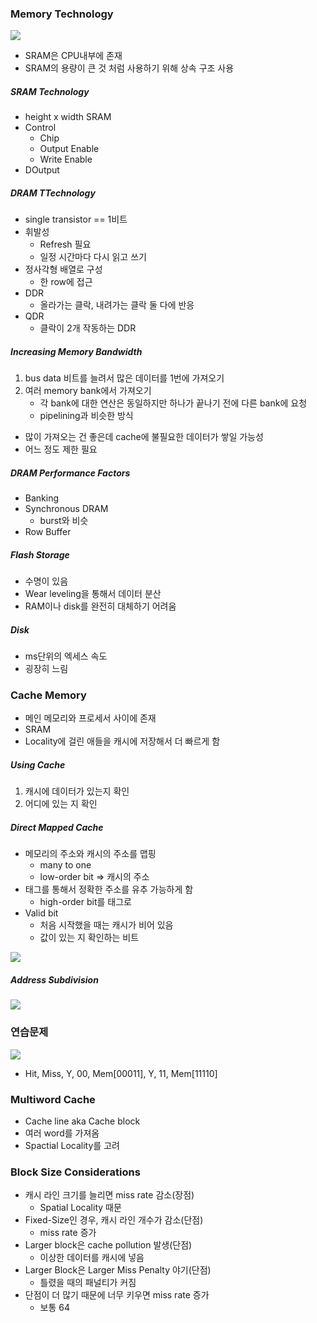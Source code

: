 ### Memory Technology

<img src="https://github.com/L-Hyun/L-Hyun.github.io/blob/main/assets/CS/20-1.png?raw=true" />

- SRAM은 CPU내부에 존재
- SRAM의 용량이 큰 것 처럼 사용하기 위해 상속 구조 사용

##### SRAM Technology

- height x width SRAM
- Control
  - Chip
  - Output Enable
  - Write Enable
- DOutput

##### DRAM TTechnology

- single transistor == 1비트
- 휘발성
  - Refresh 필요
  - 일정 시간마다 다시 읽고 쓰기
- 정사각형 배열로 구성
  - 한 row에 접근
- DDR
  - 올라가는 클락, 내려가는 클락 둘 다에 반응
- QDR
  - 클락이 2개 작동하는 DDR

##### Increasing Memory Bandwidth

1. bus data 비트를 늘려서 많은 데이터를 1번에 가져오기
2. 여러 memory bank에서 가져오기
   - 각 bank에 대한 연산은 동일하지만 하나가 끝나기 전에 다른 bank에 요청
   - pipelining과 비슷한 방식

- 많이 가져오는 건 좋은데 cache에 불필요한 데이터가 쌓일 가능성
- 어느 정도 제한 필요

##### DRAM Performance Factors

- Banking
- Synchronous DRAM
  - burst와 비슷
- Row Buffer

##### Flash Storage

- 수명이 있음
- Wear leveling을 통해서 데이터 분산
- RAM이나 disk를 완전히 대체하기 어려움

##### Disk

- ms단위의 엑세스 속도
- 굉장히 느림

### Cache Memory

- 메인 메모리와 프로세서 사이에 존재
- SRAM
- Locality에 걸린 애들을 캐시에 저장해서 더 빠르게 함

##### Using Cache

1. 캐시에 데이터가 있는지 확인
2. 어디에 있는 지 확인

##### Direct Mapped Cache

- 메모리의 주소와 캐시의 주소를 맵핑
  - many to one
  - low-order bit => 캐시의 주소
- 태그를 통해서 정확한 주소를 유추 가능하게 함
  - high-order bit를 태그로
- Valid bit
  - 처음 시작했을 때는 캐시가 비어 있음
  - 값이 있는 지 확인하는 비트

<img src="https://github.com/L-Hyun/L-Hyun.github.io/blob/main/assets/CS/20-2.png?raw=true" />

##### Address Subdivision

<img src="https://github.com/L-Hyun/L-Hyun.github.io/blob/main/assets/CS/20-3.png?raw=true" />

### 연습문제

<img src="https://github.com/L-Hyun/L-Hyun.github.io/blob/main/assets/CS/20-4.png?raw=true" />

- Hit, Miss, Y, 00, Mem[00011], Y, 11, Mem[11110]

### Multiword Cache

- Cache line aka Cache block
- 여러 word를 가져옴
- Spactial Locality를 고려

### Block Size Considerations

- 캐시 라인 크기를 늘리면 miss rate 감소(장점)
  - Spatial Locality 때문
- Fixed-Size인 경우, 캐시 라인 개수가 감소(단점)
  - miss rate 증가
- Larger block은 cache pollution 발생(단점)
  - 이상한 데이터를 캐시에 넣음
- Larger Block은 Larger Miss Penalty 야기(단점)
  - 틀렸을 때의 패널티가 커짐
- 단점이 더 많기 때문에 너무 키우면 miss rate 증가
  - 보통 64
